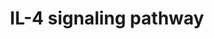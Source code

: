 ---
annotations:
- id: PW:0000912
  parent: signaling pathway
  type: Pathway Ontology
  value: interleukin-4 signaling pathway
- id: PW:0000512
  parent: signaling pathway
  type: Pathway Ontology
  value: Interleukin mediated signaling pathway
- id: PW:0000912
  parent: signaling pathway
  type: Pathway Ontology
  value: interleukin-4 signaling pathway
- id: PW:0000512
  parent: signaling pathway
  type: Pathway Ontology
  value: Interleukin mediated signaling pathway
authors:
- MaintBot
- Mkutmon
- Egonw
- Eweitz
citedin: ''
communities: []
description: 'IL-4 is a glycoprotein which is composed of 129 amino acids and has
  a molecular weight of 20kDa. IL-4 and IL-13 are produced by CD4+ cells and exhibit
  significant functional overlap. Both these cytokines play a critical role in the
  promotion of allergic responses. IL-4 is primarily involved in promoting the differentiation
  and proliferation of T helper 2 (TH2) cells and the synthesis of immunoglobulin
  E (IgE). Apart from its role in allergic responses including asthma, IL-4 was also
  found to regulate retinal progenitor proliferation, rod photoreceptor differentiation,
  cholinergic and GABAergic amacrine differentiation and neuroprotection and survival.
  IL-4 was also found to have regulatory effects in a number of neurological diseases
  including Alzheimer''s disease, Multiple sclerosis, Experimental autoimmune encephelitis.
  It was also found to relieve inflammatory and neuropathic pain. IL-4 is capable
  of exerting its biological activities through interaction with two cell surface
  receptor complexes - Type I IL4 receptor and Type II IL4 Receptor. Both these receptor
  complexes comprise of a common IL4Rα (CD124) subunit, which is also the functional
  receptor chain. Type I IL-4 receptor is formed by the interaction of IL4Rα subunit
  with IL-2γc (CD132). Type II IL-4 receptor is formed by the interaction of IL-4Rα
  subunit with IL-13Rα. Interaction of IL-4 with its receptor results in receptor
  dimerization and activation. The Type I receptors activates JAK1 and 3, which are
  associated with the receptor subunits. The activated JAK phosphorylates tyrosine
  residues the cytoplasmic tails of the receptor which then serves as docking sites
  for a number of adaptor or signaling molecules including STAT6. Activated STAT6
  dimerizes, translocated to the nucleus and transcriptionally actives genes responsive
  to IL-4. Many of the key functions of IL4 allergic disorders, including TH2 cell
  differentiation, airway hyper responsiveness, mucus cell metaplasia and IgE synthesis
  are dependent on STAT6 activation. Other phosphorylated tyrosine residue bind to
  proteins with phospho-tyrosine binding (PTB) motifs including IRS proteins. This
  results in the phosphorylation of the IRS proteins, which can then potentially activate
  the PI3K/AKT cascade by binding to the p85 subunit of PI3K or the Ras/Raf/MEK/ERK
  cascade. The PI3K/AKT pathway is thought to mediate the growth and survival signals
  in multiple IL-4 responsive cell types including T- and B- lymphocytes and natural
  killer cells.   Please access this pathway at [http://www.netpath.org/netslim/IL_4_pathway.html
  NetSlim] database.  If you use this pathway, please cite the following paper: Kandasamy,
  K., Mohan, S. S., Raju, R., Keerthikumar, S., Kumar, G. S. S., Venugopal, A. K.,
  Telikicherla, D., Navarro, J. D., Mathivanan, S., Pecquet, C., Gollapudi, S. K.,
  Tattikota, S. G., Mohan, S., Padhukasahasram, H., Subbannayya, Y., Goel, R., Jacob,
  H. K. C., Zhong, J., Sekhar, R., Nanjappa, V., Balakrishnan, L., Subbaiah, R., Ramachandra,
  Y. L., Rahiman, B. A., Prasad, T. S. K., Lin, J., Houtman, J. C. D., Desiderio,
  S., Renauld, J., Constantinescu, S. N., Ohara, O., Hirano, T., Kubo, M., Singh,
  S., Khatri, P., Draghici, S., Bader, G. D., Sander, C., Leonard, W. J. and Pandey,
  A. (2010). NetPath: A public resource of curated signal transduction pathways. <i>Genome
  Biology</i>. 11:R3.'
last-edited: 2024-07-17
ndex: null
organisms:
- Bos taurus
redirect_from:
- /index.php/Pathway:WP1055
- /instance/WP1055
- /instance/WP1055_r134193
revision: r134193
schema-jsonld:
- '@context': https://schema.org/
  '@id': https://wikipathways.github.io/pathways/WP1055.html
  '@type': Dataset
  creator:
    '@type': Organization
    name: WikiPathways
  description: 'IL-4 is a glycoprotein which is composed of 129 amino acids and has
    a molecular weight of 20kDa. IL-4 and IL-13 are produced by CD4+ cells and exhibit
    significant functional overlap. Both these cytokines play a critical role in the
    promotion of allergic responses. IL-4 is primarily involved in promoting the differentiation
    and proliferation of T helper 2 (TH2) cells and the synthesis of immunoglobulin
    E (IgE). Apart from its role in allergic responses including asthma, IL-4 was
    also found to regulate retinal progenitor proliferation, rod photoreceptor differentiation,
    cholinergic and GABAergic amacrine differentiation and neuroprotection and survival.
    IL-4 was also found to have regulatory effects in a number of neurological diseases
    including Alzheimer''s disease, Multiple sclerosis, Experimental autoimmune encephelitis.
    It was also found to relieve inflammatory and neuropathic pain. IL-4 is capable
    of exerting its biological activities through interaction with two cell surface
    receptor complexes - Type I IL4 receptor and Type II IL4 Receptor. Both these
    receptor complexes comprise of a common IL4Rα (CD124) subunit, which is also the
    functional receptor chain. Type I IL-4 receptor is formed by the interaction of
    IL4Rα subunit with IL-2γc (CD132). Type II IL-4 receptor is formed by the interaction
    of IL-4Rα subunit with IL-13Rα. Interaction of IL-4 with its receptor results
    in receptor dimerization and activation. The Type I receptors activates JAK1 and
    3, which are associated with the receptor subunits. The activated JAK phosphorylates
    tyrosine residues the cytoplasmic tails of the receptor which then serves as docking
    sites for a number of adaptor or signaling molecules including STAT6. Activated
    STAT6 dimerizes, translocated to the nucleus and transcriptionally actives genes
    responsive to IL-4. Many of the key functions of IL4 allergic disorders, including
    TH2 cell differentiation, airway hyper responsiveness, mucus cell metaplasia and
    IgE synthesis are dependent on STAT6 activation. Other phosphorylated tyrosine
    residue bind to proteins with phospho-tyrosine binding (PTB) motifs including
    IRS proteins. This results in the phosphorylation of the IRS proteins, which can
    then potentially activate the PI3K/AKT cascade by binding to the p85 subunit of
    PI3K or the Ras/Raf/MEK/ERK cascade. The PI3K/AKT pathway is thought to mediate
    the growth and survival signals in multiple IL-4 responsive cell types including
    T- and B- lymphocytes and natural killer cells.   Please access this pathway at
    [http://www.netpath.org/netslim/IL_4_pathway.html NetSlim] database.  If you use
    this pathway, please cite the following paper: Kandasamy, K., Mohan, S. S., Raju,
    R., Keerthikumar, S., Kumar, G. S. S., Venugopal, A. K., Telikicherla, D., Navarro,
    J. D., Mathivanan, S., Pecquet, C., Gollapudi, S. K., Tattikota, S. G., Mohan,
    S., Padhukasahasram, H., Subbannayya, Y., Goel, R., Jacob, H. K. C., Zhong, J.,
    Sekhar, R., Nanjappa, V., Balakrishnan, L., Subbaiah, R., Ramachandra, Y. L.,
    Rahiman, B. A., Prasad, T. S. K., Lin, J., Houtman, J. C. D., Desiderio, S., Renauld,
    J., Constantinescu, S. N., Ohara, O., Hirano, T., Kubo, M., Singh, S., Khatri,
    P., Draghici, S., Bader, G. D., Sander, C., Leonard, W. J. and Pandey, A. (2010).
    NetPath: A public resource of curated signal transduction pathways. <i>Genome
    Biology</i>. 11:R3.'
  keywords:
  - AKT1
  - ATF2
  - BAD
  - BIKBA
  - CBL
  - CHUK
  - DOK2
  - ELK1
  - EP300
  - FES
  - FLNA
  - FOS
  - GRB2
  - IKBKB
  - IL2RG
  - IL4
  - IL4R
  - INPP5D
  - IRS1
  - IRS2
  - JAK1
  - JAK2
  - JAK3
  - MAPK1
  - MAPK11
  - MAPK14
  - MAPK3
  - NFKB1
  - PIK3CA
  - PIK3CD
  - PIK3R1
  - PTPN11
  - PTPN6
  - RELA
  - RPS6KB1
  - SHC1
  - SOCS1
  - SOCS3
  - SOCS5
  - SOS1
  - STAT1
  - STAT3
  - STAT5A
  - STAT5B
  - STAT6
  - TYK2
  license: CC0
  name: IL-4 signaling pathway
seo: CreativeWork
title: IL-4 signaling pathway
wpid: WP1055
---